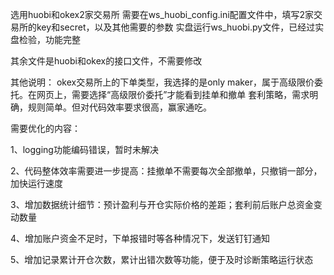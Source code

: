 

选用huobi和okex2家交易所
需要在ws_huobi_config.ini配置文件中，填写2家交易所的key和secret，以及其他需要的参数
实盘运行ws_huobi.py文件，已经过实盘检验，功能完整

其余文件是huobi和okex的接口文件，不需要修改

其他说明：
okex交易所上的下单类型，我选择的是only maker，属于高级限价委托。在网页上，需要选择“高级限价委托”才能看到挂单和撤单
套利策略，需求明确，规则简单。但对代码效率要求很高，赢家通吃。

需要优化的内容：

1、logging功能编码错误，暂时未解决

2、代码整体效率需要进一步提高：挂撤单不需要每次全部撤单，只撤销一部分，加快运行速度

3、增加数据统计细节：预计盈利与开仓实际价格的差距；套利前后账户总资金变动数量

4、增加账户资金不足时，下单报错时等各种情况下，发送钉钉通知

5、增加记录累计开仓次数，累计出错次数等功能，便于及时诊断策略运行状态
